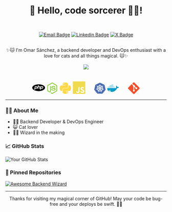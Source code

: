<h1 align="center">👋 Hello, code sorcerer 🧙‍♂️!</h1>
<div align="center">
  <br>
  
  [![Email Badge](https://img.shields.io/badge/Mail-red?style=for-the-badge&logo=maildotru&logoColor=white)](mailto:omarsanpi@gmail.com)
  [![Linkedin Badge](https://img.shields.io/badge/LinkedIn-blue?style=for-the-badge&logo=linkedin&logoColor=white)](https://www.linkedin.com/in/omarsanpi/)
  [![X Badge](https://img.shields.io/badge/Twitter-black?style=for-the-badge&logo=x&logoColor=white)](https://twitter.com/OmiTheSorcerer)
  
  <br>
  ✨🐱 I'm Omar Sánchez, a backend developer and DevOps enthusiast with a love for cats and all things magical. 🐱✨
  <br><br>
  <img src="https://media.giphy.com/media/JqmupuTVZYaQX5s094/giphy.gif" width=200>
  <br> <br> <br>
  <div>
    <img src="https://github.com/devicons/devicon/blob/master/icons/php/php-plain.svg" title="php" alt="php" width="40" height="40"/>
    <img src="https://github.com/devicons/devicon/blob/master/icons/nodejs/nodejs-plain.svg" title="nodejs" alt="nodejs" width="37" height="37"/>
    <img src="https://github.com/devicons/devicon/blob/master/icons/python/python-plain.svg" title="python" alt="python" width="37" height="37"/>
    <img src="https://github.com/devicons/devicon/blob/master/icons/javascript/javascript-plain.svg" title="php" alt="php" width="40" height="40"/>
  &nbsp;&nbsp;&nbsp;&nbsp;&nbsp;
    <img src="https://github.com/devicons/devicon/blob/master/icons/kubernetes/kubernetes-plain.svg" title="kubernetes" alt="kubernetes" width="37" height="37"/>
    <img src="https://github.com/devicons/devicon/blob/master/icons/docker/docker-plain.svg" title="docker" alt="docker" width="37" height="37"/>
  &nbsp;&nbsp;&nbsp;&nbsp;&nbsp;
    <img src="https://github.com/devicons/devicon/blob/master/icons/git/git-plain.svg" title="git" alt="git" width="37" height="37"/>

</div>
</div>

---

### 🧙‍♂️ About Me

- 👨‍💻 Backend Developer & DevOps Engineer
- 😺 Cat lover
- 🧙‍♂️ Wizard in the making

### 📈 GitHub Stats

![Your GitHub Stats](https://github-readme-stats.vercel.app/api?username=omi-the-sorcerer&show_icons=true&theme=radical)

### 🌟 Pinned Repositories

[![Awesome Backend Wizard](https://github-readme-stats.vercel.app/api/pin/?username=omi-the-sorcerer&repo=omicat&theme=radical)](https://github.com/omi-the-sorcerer/omicat)

---
<div align="center">
  Thanks for visiting my magical corner of GitHub! May your code be bug-free and your deploys be swift. 🚀✨
</div>
